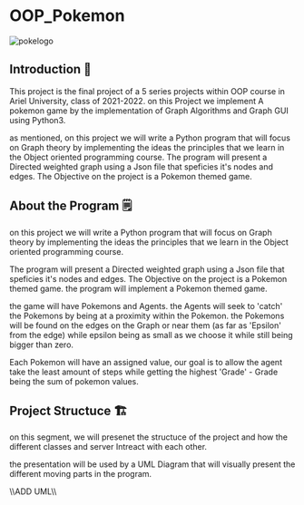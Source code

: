 # OOP_Pokemon

![pokelogo](https://user-images.githubusercontent.com/92685838/148538392-61a17520-a296-4aa5-a2a0-f3e4aa73bcb9.jpg)

## Introduction 👋
This project is the final project of a 5 series projects within OOP course in Ariel University, class of 2021-2022.
on this Project we implement A pokemon game by the implementation of Graph Algorithms and Graph GUI using Python3.  

as mentioned, on this project we will write a Python program that will focus on Graph theory
by implementing the ideas the principles that we learn in the Object oriented programming course.
The program will present a Directed weighted graph using a Json file that speficies it's nodes and edges. The Objective on the project is a Pokemon themed game.

## About the Program 🗒️
on this project we will write a Python program that will focus on Graph theory
by implementing the ideas the principles that we learn in the Object oriented programming course.  

The program will present a Directed weighted graph using a Json file that speficies it's nodes and edges. The Objective on the project is a Pokemon themed game. the program will implement a Pokemon themed game.  

the game will have Pokemons and Agents. the Agents will seek to 'catch' the Pokemons by being at a proximity within the Pokemon. 
the Pokemons will be found on the edges on the Graph or near them (as far as 'Epsilon' from the edge) while epsilon being as small as we choose it while still being bigger than zero.  

Each Pokemon will have an assigned value, our goal is to allow the agent take the least amount of steps while getting the highest 'Grade' - Grade being the sum of pokemon values.

## Project Structuce 🏗️

on this segment, we will presenet the structuce of the project and how the different classes and server Intreact with each other.  

the presentation will be used by a UML Diagram that will visually present the different moving parts in the program.

\\\ADD UML\\\
